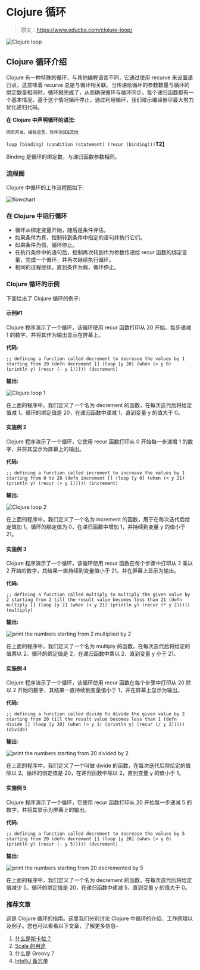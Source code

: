 # Clojure 循环

> 原文：<https://www.educba.com/clojure-loop/>

![Clojure loop](img/76eae0b3d9d3f5bb6d063e6a61457a88.png)



## Clojure 循环介绍

Clojure 有一种特殊的循环，与其他编程语言不同，它通过使用 recurve 来设置递归点，这意味着 recurve 总是与循环相关联。当传递给循环的参数数量与循环的绑定数量相同时，循环就完成了，从而确保循环与循环同步。每个递归函数都有一个基本情况，基于这个情况循环停止，通过利用循环，我们暗示编译器尽最大努力优化递归代码。

**在 Clojure 中声明循环的语法:**

<small>网页开发、编程语言、软件测试&其他</small>

`loop [binding] (condition
(statement)
(recur (binding)))`**T2】**

Binding 是循环的绑定数，与递归函数参数相同。

### 流程图

Clojure 中循环的工作流程图如下:

![flowchart](img/f1cd66d66fe506d44e25ed7d800dd706.png)



### 在 Clojure 中运行循环

*   循环从绑定变量开始，随后是条件评估。
*   如果条件为真，控制转到条件中指定的语句并执行它们。
*   如果条件为假，循环停止。
*   在执行条件中的语句后，控制再次转到作为参数传递给 recur 函数的绑定变量，完成一个循环，并再次继续执行循环。
*   相同的过程继续，直到条件为假，循环停止。

### Clojure 循环的示例

下面给出了 Clojure 循环的例子:

#### 示例#1

Clojure 程序演示了一个循环，该循环使用 recur 函数打印从 20 开始、每步递减 1 的数字，并将其作为输出显示在屏幕上。

**代码:**

`;; defining a function called decrement to decrease the values by 1 starting from 20
(defn decrement [] (loop [y 20] (when (> y 0)
(println y)
(recur (- y 1)))))
(decrement)`

**输出:**

![Clojure loop 1](img/7e6fdf6a4193bc74ab02631ccc8b6fc1.png)



在上面的程序中，我们定义了一个名为 decrement 的函数，在每次迭代后将给定值减 1。循环的绑定值是 20，在递归函数中递减 1，直到变量 y 的值大于 0。

#### 实施例 2

Clojure 程序演示了一个循环，它使用 recur 函数打印从 0 开始每一步递增 1 的数字，并将其显示为屏幕上的输出。

**代码:**

`;; defining a function called increment to increase the values by 1 starting from 0 to 20
(defn increment [] (loop [y 0] (when (< y 21)
(println y)
(recur (+ y 1)))))
(increment)`

**输出:**

![Clojure loop 2](img/fed721b0f09a38766baa0ba5bfb7d50b.png)



在上面的程序中，我们定义了一个名为 increment 的函数，用于在每次迭代后给定值加 1。循环的绑定值为 0，在递归函数中增加 1，并持续到变量 y 的值小于 21。

#### 实施例 3

Clojure 程序演示了一个循环，该循环使用 recur 函数在每个步骤中打印从 2 乘以 2 开始的数字，其结果一直持续到变量值小于 21，并在屏幕上显示为输出。

**代码:**

`;; defining a function called multiply to multiply the given value by 2 starting from 2 till the result value becomes less than 21
(defn multiply [] (loop [y 2] (when (< y 21)
(println y)
(recur (* y 2)))))
(multiply)`

**输出:**

![print the numbers starting from 2 multiplied by 2](img/9daaa969c14fc68dd8cccd149a6d4fca.png)



在上面的程序中，我们定义了一个名为 multiply 的函数，在每次迭代后将给定的值乘以 2。循环的绑定值是 2，在递归函数中乘以 2，直到变量 y 小于 21。

#### 实施例 4

Clojure 程序演示了一个循环，该循环使用 recur 函数在每个步骤中打印从 20 除以 2 开始的数字，其结果一直持续到变量值小于 1，并在屏幕上显示为输出。

**代码:**

`;; defining a function called divide to divide the given value by 2 starting from 20 till the result value becomes less than 1
(defn divide [] (loop [y 20] (when (> y 1)
(println y)
(recur (/ y 2)))))
(divide)`

**输出:**

![print the numbers starting from 20 divided by 2](img/263dc5b4139fd5a8166e8d087b41f8b4.png)



在上面的程序中，我们定义了一个叫做 divide 的函数，在每次迭代后将给定的值除以 2。循环的绑定值是 20，在递归函数中除以 2，直到变量 y 的值小于 1。

#### 实施例 5

Clojure 程序演示了一个循环，它使用 recur 函数打印从 20 开始每一步递减 5 的数字，并将其显示为屏幕上的输出。

**代码:**

`;; defining a function called decrement to decrease the values by 5 starting from 20
(defn decrement [] (loop [y 20] (when (> y 0)
(println y)
(recur (- y 5)))))
(decrement)`

**输出:**

![print the numbers starting from 20 decremented by 5](img/46ec19b076d74c49137cb74d2ccca8b0.png)



在上面的程序中，我们定义了一个名为 decrement 的函数，在每次迭代后将给定值减少 5。循环的绑定值是 20，在递归函数中递减 5，直到变量 y 的值大于 0。

### 推荐文章

这是 Clojure 循环的指南。这里我们分别讨论 Clojure 中循环的介绍、工作原理以及例子。您也可以看看以下文章，了解更多信息–

1.  [什么是斯卡拉？](https://www.educba.com/what-is-scala/)
2.  [Scala 的用途](https://www.educba.com/uses-of-scala/)
3.  什么是 Groovy？
4.  [IntelliJ 备忘单](https://www.educba.com/intellij-cheat-sheet/)





